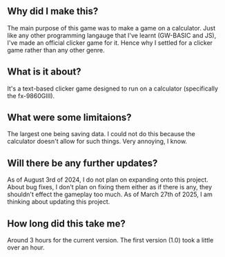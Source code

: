 ## Why did I make this?
The main purpose of this game was to make a game on a calculator. Just like any other programming langauge that I've learnt (GW-BASIC and JS), I've made an official clicker game for it. Hence why I settled for a clicker game rather than any other genre.

## What is it about?
It's a text-based clicker game designed to run on a calculator (specifically the fx-9860GIII).

## What were some limitaions?
The largest one being saving data. I could not do this because the calculator doesn't allow for such things. Very annoying, I know.

## Will there be any further updates?
As of August 3rd of 2024, I do not plan on expanding onto this project. About bug fixes, I don't plan on fixing them either as if there is any, they shouldn't effect the gameplay too much.
As of March 27th of 2025, I am thinking about updating this project.

## How long did this take me?
Around 3 hours for the current version. The first version (1.0) took a little over an hour.
